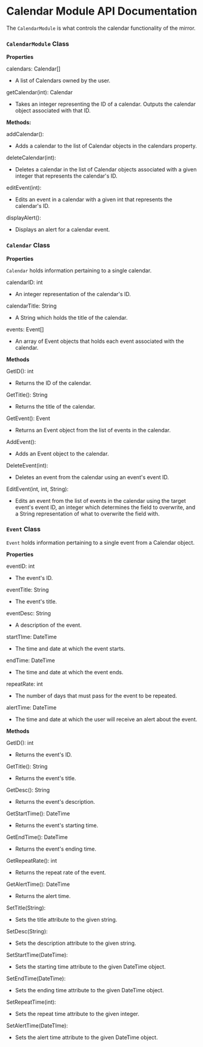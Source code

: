 # Calendar Module API Documentation

The `CalendarModule` is what controls the calendar functionality of the mirror.

### `CalendarModule` Class

**Properties**

calendars: Calendar[]
- A list of Calendars owned by the user.

getCalendar(int): Calendar
- Takes an integer representing the ID of a calendar. Outputs the calendar object associated with that ID.

**Methods:**

addCalendar():
- Adds a calendar to the list of Calendar objects in the calendars property.

deleteCalendar(int):
- Deletes a calendar in the list of Calendar objects associated with a given integer that represents the calendar's ID.

editEvent(int):
- Edits an event in a calendar with a given int that represents the calendar's ID.

displayAlert():
- Displays an alert for a calendar event.

### `Calendar` Class

**Properties**

`Calendar` holds information pertaining to a single calendar.

calendarID: int
- An integer representation of the calendar's ID.

calendarTitle: String
- A String which holds the title of the calendar.

events: Event[]
- An array of Event objects that holds each event associated with the calendar.

**Methods**

GetID(): int
- Returns the ID of the calendar.

GetTitle(): String
- Returns the title of the calendar.

GetEvent(): Event
- Returns an Event object from the list of events in the calendar.

AddEvent():
- Adds an Event object to the calendar.

DeleteEvent(int):
- Deletes an event from the calendar using an event's event ID.

EditEvent(int, int, String):
- Edits an event from the list of events in the calendar using the target event's event ID, an integer which determines the field to overwrite, and a String representation of what to overwrite the field with.

### `Event` Class

`Event` holds information pertaining to a single event from a Calendar object.

**Properties**

eventID: int
- The event's ID.

eventTitle: String
- The event's title.

eventDesc: String
- A description of the event.

startTIme: DateTime
- The time and date at which the event starts.

endTime: DateTime
- The time and date at which the event ends.

repeatRate: int
- The number of days that must pass for the event to be repeated.

alertTime: DateTime
- The time and date at which the user will receive an alert about the event.

**Methods**

GetID(): int
- Returns the event's ID.

GetTitle(): String
- Returns the event's title.

GetDesc(): String
- Returns the event's description.

GetStartTime(): DateTime
- Returns the event's starting time.

GetEndTime(): DateTime
- Returns the event's ending time.

GetRepeatRate(): int
- Returns the repeat rate of the event.

GetAlertTime(): DateTime
- Returns the alert time.

SetTitle(String):
- Sets the title attribute to the given string.

SetDesc(String):
- Sets the description attribute to the given string.

SetStartTime(DateTime):
- Sets the starting time attribute to the given DateTime object.

SetEndTime(DateTime):
- Sets the ending time attribute to the given DateTime object.

SetRepeatTime(int):
- Sets the repeat time attribute to the given integer.
  
SetAlertTime(DateTIme):
- Sets the alert time attribute to the given DateTime object.




